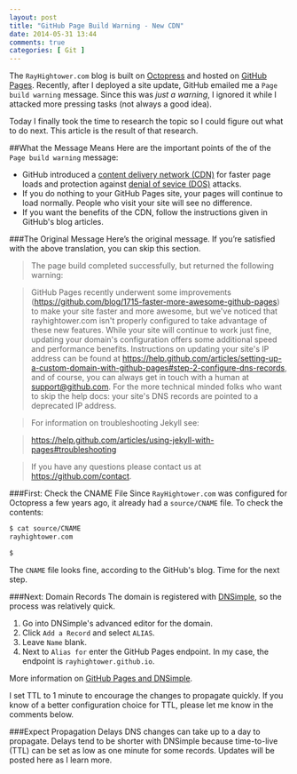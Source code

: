 ```yaml
---
layout: post
title: "GitHub Page Build Warning - New CDN"
date: 2014-05-31 13:44
comments: true
categories: [ Git ]
---
```

The `RayHightower.com` blog is built on [Octopress](http://octopress.org/) and hosted on [GitHub Pages](https://pages.github.com/). Recently, after I deployed a site update, GitHub emailed me a `Page build warning` message. Since this was _just a warning_, I ignored it while I attacked more pressing tasks (not always a good idea).

Today I finally took the time to research the topic so I could figure out what to do next. This article is the result of that research.
<!--more-->
##What the Message Means
Here are the important points of the of the `Page build warning` message:

* GitHub introduced a [content delivery network (CDN)](http://en.wikipedia.org/wiki/Content_delivery_network) for faster page loads and protection against [denial of sevice (DOS)](http://en.wikipedia.org/wiki/Denial-of-service_attack) attacks.
* If you do nothing to your GitHub Pages site, your pages will continue to load normally. People who visit your site will see no difference.
* If you want the benefits of the CDN, follow the instructions given in GitHub's blog articles.

###The Original Message
Here’s the original message. If you’re satisfied with the above translation, you can skip this section.

>The page build completed successfully, but returned the following warning:

>GitHub Pages recently underwent some improvements (https://github.com/blog/1715-faster-more-awesome-github-pages) to make your site faster and more awesome, but we've noticed that rayhightower.com isn't properly configured to take advantage of these new features. While your site will continue to work just fine, updating your domain's configuration offers some additional speed and performance benefits. Instructions on updating your site's IP address can be found at https://help.github.com/articles/setting-up-a-custom-domain-with-github-pages#step-2-configure-dns-records, and of course, you can always get in touch with a human at support@github.com. For the more technical minded folks who want to skip the help docs: your site's DNS records are pointed to a deprecated IP address.

>For information on troubleshooting Jekyll see:

>  https://help.github.com/articles/using-jekyll-with-pages#troubleshooting

>If you have any questions please contact us at https://github.com/contact.

###First: Check the CNAME File
Since `RayHightower.com` was configured for Octopress a few years ago, it already had a `source/CNAME` file. To check the contents:

``` bash
$ cat source/CNAME
rayhightower.com

$ 

``` 
The `CNAME` file looks fine, according to the GitHub's blog. Time for the next step.  

###Next: Domain Records
The domain is registered with [DNSimple](http://dnsimple.com), so the process was relatively quick.

1. Go into DNSimple's advanced editor for the domain.
1. Click `Add a Record` and select `ALIAS`.
1. Leave `Name` blank.
1. Next to `Alias for` enter the GitHub Pages endpoint. In my case, the endpoint is `rayhightower.github.io`.

More information on [GitHub Pages and DNSimple](http://support.dnsimple.com/articles/github-pages/).

I set TTL to 1 minute to encourage the changes to propagate quickly. If you know of a better configuration choice for TTL, please let me know in the comments below.

###Expect Propagation Delays
DNS changes can take up to a day to propagate. Delays tend to be shorter with DNSimple because time-to-live (TTL) can be set as low as one minute for some records. Updates will be posted here as I learn more.
